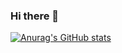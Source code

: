 ### Hi there 👋
[![Anurag's GitHub stats](https://github-readme-stats.vercel.app/api?username=iruhh&hide=stars,commits)](https://github.com/anuraghazra/github-readme-stats)
<!--
**iruhh/iruhh** is a ✨ _special_ ✨ repository because its `README.md` (this file) appears on your GitHub profile.

Here are some ideas to get you started:

- 🔭 I’m currently working on ...
- 🌱 I’m currently learning ...
- 👯 I’m looking to collaborate on ...
- 🤔 I’m looking for help with ...
- 💬 Ask me about ...
- 📫 How to reach me: ...
- 😄 Pronouns: ...
- ⚡ Fun fact: ...
-->
